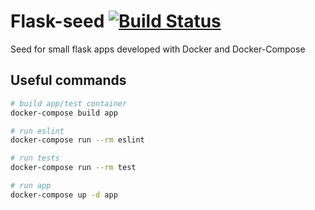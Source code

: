 # Flask-seed [![Build Status](https://travis-ci.org/BAM-X/node-seed.svg?branch=master)](https://travis-ci.org/BAM-X/node-seed)
Seed for small flask apps developed with Docker and Docker-Compose

## Useful commands
``` bash
# build app/test container
docker-compose build app

# run eslint
docker-compose run --rm eslint

# run tests
docker-compose run --rm test

# run app
docker-compose up -d app
```
